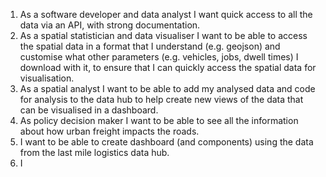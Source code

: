 1. As a software developer and data analyst I want quick access to all the data via an API, with strong documentation.
2. As a spatial statistician and data visualiser I want to be able to access the spatial data in a format that I understand (e.g. geojson) and customise what other parameters (e.g. vehicles, jobs, dwell times) I download with it, to ensure that I can quickly access the spatial data for visualisation.
3. As a spatial analyst I want to be able to add my analysed data and code for analysis to the data hub to help create new views of the data that can be visualised in a dashboard.
4. As policy decision maker I want to be able to see all the information about how urban freight impacts the roads.
5. I want to be able to create dashboard (and components) using the data from the last mile logistics data hub.
6. I 
